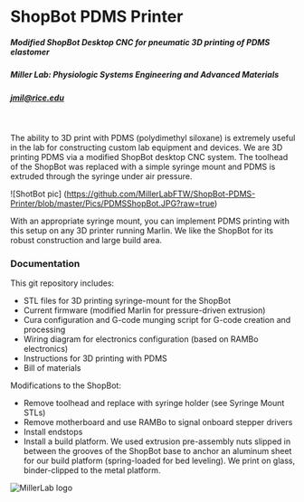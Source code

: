 # ShopBot PDMS Printer

##### Modified ShopBot Desktop CNC for pneumatic 3D printing of PDMS elastomer
##### Miller Lab: Physiologic Systems Engineering and Advanced Materials
##### jmil@rice.edu
&nbsp;

The ability to 3D print with PDMS (polydimethyl siloxane) is extremely useful in the lab for constructing custom lab equipment and devices. We are 3D printing PDMS via a modified ShopBot desktop CNC system. The toolhead of the ShopBot was replaced with a simple syringe mount and PDMS is extruded through the syringe under air pressure.

![ShotBot pic] (https://github.com/MillerLabFTW/ShopBot-PDMS-Printer/blob/master/Pics/PDMSShopBot.JPG?raw=true)

With an appropriate syringe mount, you can implement PDMS printing with this setup on any 3D printer running Marlin. We like the ShopBot for its robust construction and large build area. 


### Documentation
This git repository includes:
- STL files for 3D printing syringe-mount for the ShopBot
- Current firmware (modified Marlin for pressure-driven extrusion)
- Cura configuration and G-code munging script for G-code creation and processing
- Wiring diagram for electronics configuration (based on RAMBo electronics)
- Instructions for 3D printing with PDMS
- Bill of materials

Modifications to the ShopBot:
- Remove toolhead and replace with syringe holder (see Syringe Mount STLs)
- Remove motherboard and use RAMBo to signal onboard stepper drivers
- Install endstops 
- Install a build platform. We used extrusion pre-assembly nuts slipped in between the grooves of the ShopBot base to anchor an aluminum sheet for our build platform (spring-loaded for bed leveling). We print on glass, binder-clipped to the metal platform. 



![MillerLab logo](https://github.com/MillerLabFTW/OpenSLS/blob/master/MillerLab_logo.jpg)
